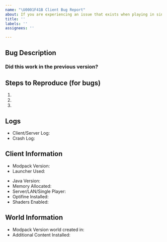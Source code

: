```yaml
---
name: "\U0001F41B Client Bug Report"
about: If you are experiencing an issue that exists when playing in singleplayer
title: ''
labels: ''
assignees: ''

---
```


<!--

Please ensure that you fill in all the required information as specified by the template below. Enter text following any "<!-- 📝\-\-\>" in the template below.

NOTE: If your issue was encountered after changing any configuration files, added or removed mods, or updated mods. revert to a clean install and test again with a crash/bug before posting.

-->


## Bug Description
<!-- 🔷 A clear and concise description of the problem 🔷 -->
<!-- 📝-->


### Did this work in the previous version?
<!-- 🔷 Either a "Yes" or "No" 🔷 -->
<!-- 📝-->


## Steps to Reproduce (for bugs)
<!-- 🔷 A youtube video or a set of steps to reproduce 🔷 -->
<!-- 📝-->
1.
2.
3.


## Logs
<!-- 📝
Upload the latest/crash logs to PasteBin or Gist. DON'T Upload OR paste them to GitHub.
It is preferred to use https://haste.romvoid.dev -->

* Client/Server Log:<!-- ✍️-->
* Crash Log:<!-- ✍️-->


## Client Information
* Modpack Version:<!-- ✍️-->
* Launcher Used:<!-- ✍️-->

<!-- ⚠️ These can be skipped if you uploaded a crash-log -->
* Java Version:<!-- ✍️-->
* Memory Allocated:<!-- ✍️-->
* Server/LAN/Single Player:<!-- ✍️-->
* Optifine Installed:<!-- ✍️-->
* Shaders Enabled:<!-- ✍️-->


## World Information
* Modpack Version world created in:<!-- ✍️-->
* Additional Content Installed:<!-- ✍️-->

